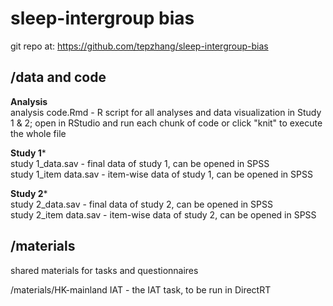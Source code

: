 # sleep-intergroup bias

git repo at: https://github.com/tepzhang/sleep-intergroup-bias
## /data and code

****************Analysis****************  
analysis code.Rmd - R script for all analyses and data visualization in Study 1 & 2; 
			open in RStudio and run each chunk of code
			or click "knit" to execute the whole file

****************Study 1*****************  
study 1_data.sav - final data of study 1, can be opened in SPSS  
study 1_item data.sav - item-wise data of study 1, can be opened in SPSS


****************Study 2*****************  
study 2_data.sav - final data of study 2, can be opened in SPSS  
study 2_item data.sav - item-wise data of study 2, can be opened in SPSS


## /materials

shared materials for tasks and questionnaires

/materials/HK-mainland IAT - the IAT task, to be run in DirectRT